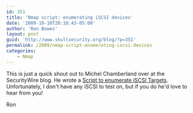 ```yaml
---
id: 351
title: 'Nmap script: enumerating iSCSI devices'
date: '2009-10-10T20:18:43-05:00'
author: 'Ron Bowes'
layout: post
guid: 'http://www.skullsecurity.org/blog/?p=351'
permalink: /2009/nmap-script-enumerating-iscsi-devices
categories:
    - Nmap
---
```


This is just a quick shout out to Michel Chamberland over at the SecurityWire blog. He wrote a [Script to enumerate iSCSI Targets](http://blog.securitywire.com/2009/10/10/nmap-nse-script-to-enumerate-iscsi-targets/). Unfortunately, I don't have any iSCSI to test on, but if you do he'd love to hear from you!

Ron